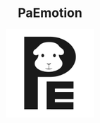 
<h1 align="center">PaEmotion</h1>


<p align="center">
  <img src="assets/logo.png" alt="프로젝트 로고" width="200" />
</p>
